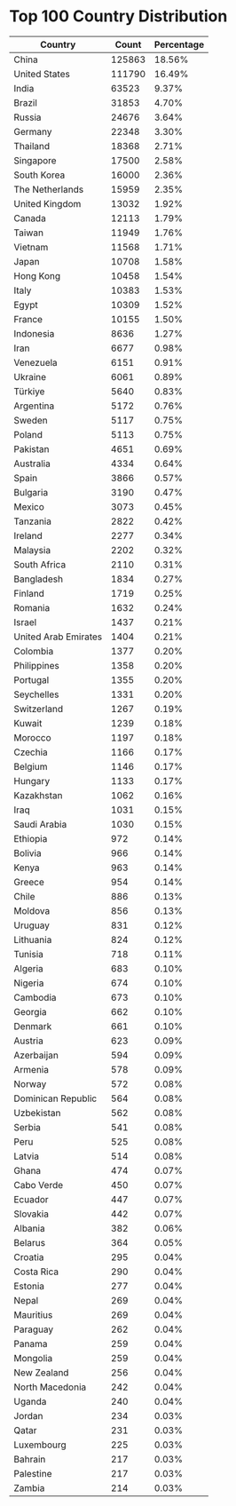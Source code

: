 # Top 100 Country Distribution
| Country | Count | Percentage |
|----|----|----|
| China | 125863 | 18.56% |
| United States | 111790 | 16.49% |
| India | 63523 | 9.37% |
| Brazil | 31853 | 4.70% |
| Russia | 24676 | 3.64% |
| Germany | 22348 | 3.30% |
| Thailand | 18368 | 2.71% |
| Singapore | 17500 | 2.58% |
| South Korea | 16000 | 2.36% |
| The Netherlands | 15959 | 2.35% |
| United Kingdom | 13032 | 1.92% |
| Canada | 12113 | 1.79% |
| Taiwan | 11949 | 1.76% |
| Vietnam | 11568 | 1.71% |
| Japan | 10708 | 1.58% |
| Hong Kong | 10458 | 1.54% |
| Italy | 10383 | 1.53% |
| Egypt | 10309 | 1.52% |
| France | 10155 | 1.50% |
| Indonesia | 8636 | 1.27% |
| Iran | 6677 | 0.98% |
| Venezuela | 6151 | 0.91% |
| Ukraine | 6061 | 0.89% |
| Türkiye | 5640 | 0.83% |
| Argentina | 5172 | 0.76% |
| Sweden | 5117 | 0.75% |
| Poland | 5113 | 0.75% |
| Pakistan | 4651 | 0.69% |
| Australia | 4334 | 0.64% |
| Spain | 3866 | 0.57% |
| Bulgaria | 3190 | 0.47% |
| Mexico | 3073 | 0.45% |
| Tanzania | 2822 | 0.42% |
| Ireland | 2277 | 0.34% |
| Malaysia | 2202 | 0.32% |
| South Africa | 2110 | 0.31% |
| Bangladesh | 1834 | 0.27% |
| Finland | 1719 | 0.25% |
| Romania | 1632 | 0.24% |
| Israel | 1437 | 0.21% |
| United Arab Emirates | 1404 | 0.21% |
| Colombia | 1377 | 0.20% |
| Philippines | 1358 | 0.20% |
| Portugal | 1355 | 0.20% |
| Seychelles | 1331 | 0.20% |
| Switzerland | 1267 | 0.19% |
| Kuwait | 1239 | 0.18% |
| Morocco | 1197 | 0.18% |
| Czechia | 1166 | 0.17% |
| Belgium | 1146 | 0.17% |
| Hungary | 1133 | 0.17% |
| Kazakhstan | 1062 | 0.16% |
| Iraq | 1031 | 0.15% |
| Saudi Arabia | 1030 | 0.15% |
| Ethiopia | 972 | 0.14% |
| Bolivia | 966 | 0.14% |
| Kenya | 963 | 0.14% |
| Greece | 954 | 0.14% |
| Chile | 886 | 0.13% |
| Moldova | 856 | 0.13% |
| Uruguay | 831 | 0.12% |
| Lithuania | 824 | 0.12% |
| Tunisia | 718 | 0.11% |
| Algeria | 683 | 0.10% |
| Nigeria | 674 | 0.10% |
| Cambodia | 673 | 0.10% |
| Georgia | 662 | 0.10% |
| Denmark | 661 | 0.10% |
| Austria | 623 | 0.09% |
| Azerbaijan | 594 | 0.09% |
| Armenia | 578 | 0.09% |
| Norway | 572 | 0.08% |
| Dominican Republic | 564 | 0.08% |
| Uzbekistan | 562 | 0.08% |
| Serbia | 541 | 0.08% |
| Peru | 525 | 0.08% |
| Latvia | 514 | 0.08% |
| Ghana | 474 | 0.07% |
| Cabo Verde | 450 | 0.07% |
| Ecuador | 447 | 0.07% |
| Slovakia | 442 | 0.07% |
| Albania | 382 | 0.06% |
| Belarus | 364 | 0.05% |
| Croatia | 295 | 0.04% |
| Costa Rica | 290 | 0.04% |
| Estonia | 277 | 0.04% |
| Nepal | 269 | 0.04% |
| Mauritius | 269 | 0.04% |
| Paraguay | 262 | 0.04% |
| Panama | 259 | 0.04% |
| Mongolia | 259 | 0.04% |
| New Zealand | 256 | 0.04% |
| North Macedonia | 242 | 0.04% |
| Uganda | 240 | 0.04% |
| Jordan | 234 | 0.03% |
| Qatar | 231 | 0.03% |
| Luxembourg | 225 | 0.03% |
| Bahrain | 217 | 0.03% |
| Palestine | 217 | 0.03% |
| Zambia | 214 | 0.03% |
